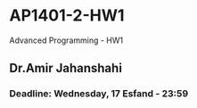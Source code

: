 # AP1401-2-HW1
Advanced Programming - HW1

<h2>
Dr.Amir Jahanshahi
</h2>
<h3>
Deadline: Wednesday, 17 Esfand - 23:59
</center>
